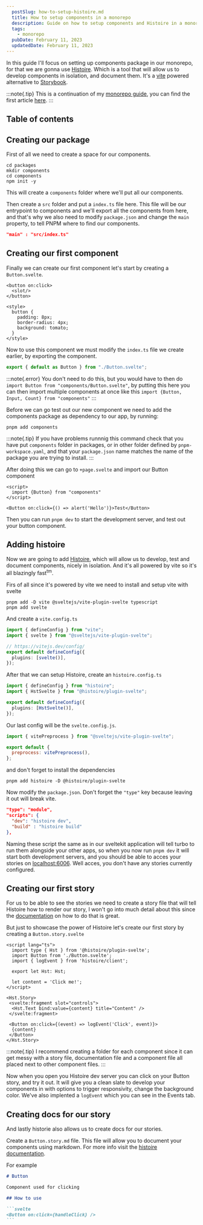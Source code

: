 ```yaml
---
  postSlug: how-to-setup-histoire.md
  title: How to setup components in a monorepo
  description: Guide on how to setup components and Histoire in a monorepo architecture
  tags: 
    - monorepo
  pubDate: February 11, 2023
  updatedDate: February 11, 2023
---
```


In this guide I'll focus on setting up components package in our monorepo, for that we are gonna use [Histoire](https://histoire.dev). Which is a tool that will allow us to develop components in isolation, and document them. It's a [vite](https://vitejs.dev) powered alternative to [Storybook](https://storybook.js.org).

:::note{.tip}
This is a continuation of my [monorepo guide](/tags/monorepo), you can find the first article [here](/blog/how-to-setup-a-monorepo).
:::

## Table of contents

## Creating our package

First of all we need to create a space for our components.

```bash:Terminal
cd packages
mkdir components
cd components
npm init -y
```

This will create a `components` folder where we'll put all our components.

Then create a `src` folder and put a `index.ts` file here. This file will be our entrypoint to components and we'll export all the components from here, and that's why we also need to modify `package.json` and change the `main` property, to tell PNPM where to find our components.

```json:package.json
"main" : "src/index.ts"
```

## Creating our first component

Finally we can create our first component let's start by creating a `Button.svelte`.

```svelte:Button.svelte
<button on:click>
  <slot/>
</button>

<style>
  button {
    padding: 8px;
    border-radius: 4px;
    background: tomato;
  }
</style>
```

Now to use this component we must modify the `index.ts` file we create earlier, by exporting the component.

```ts:index.ts
export { default as Button } from "./Button.svelte";
```

:::note{.error}
You don't need to do this, but you would have to then do `import Button from "components/Button.svelte"`, by putting this here you can then import multiple components at once like this `import {Button, Input, Count} from "components"`
:::

Before we can go test out our new component we need to add the components package as dependency to our app, by running:

```bash:Terminal
pnpm add components
```

:::note{.tip}
If you have problems runnnig this command check that you have put `components` folder in packages, or in other folder defined by `pnpm-workspace.yaml`, and that your `package.json` name matches the name of the package you are trying to install.
:::

After doing this we can go to `+page.svelte` and import our Button component

```svelte:+page.svelte
<script>
  import {Button} from "components"
</script>

<Button on:click={() => alert('Hello')}>Test</Button>
```

Then you can run `pnpm dev` to start the development server, and test out your button component.

## Adding histoire

Now we are going to add [Histoire](https://histoire.dev), which will allow us to develop, test and document components, nicely in isolation. And it's all powered by vite so it's all blazingly fast<sup>tm</sup>.

Firs of all since it's powered by vite we need to install and setup vite with svelte

```bash:Terminal
pnpm add -D vite @sveltejs/vite-plugin-svelte typescript
pnpm add svelte
```

And create a `vite.config.ts`

```typescript:vite.config.ts
import { defineConfig } from "vite";
import { svelte } from "@sveltejs/vite-plugin-svelte";

// https://vitejs.dev/config/
export default defineConfig({
  plugins: [svelte()],
});
```

After that we can setup Histoire, create an `histoire.config.ts`

```typescript:histoire.config.ts
import { defineConfig } from "histoire";
import { HstSvelte } from "@histoire/plugin-svelte";

export default defineConfig({
  plugins: [HstSvelte()],
});
```

Our last config will be the `svelte.config.js`.

```javascript:svelte.config.js
import { vitePreprocess } from "@sveltejs/vite-plugin-svelte";

export default {
  preprocess: vitePreprocess(),
};
```

and don't forget to install the dependencies

```bash:Terminal
pnpm add histoire -D @histoire/plugin-svelte
```

Now modify the `package.json`. Don't forget the `"type"` key because leaving it out will break vite.

```json:package.json
"type": "module",
"scripts": {
  "dev": "histoire dev",
  "build" : "histoire build"
},
```

Naming these script the same as in our sveltekit application will tell turbo to run them alongside your other apps, so when you now run `pnpm dev` it will start both development servers, and you should be able to acces your stories on [localhost:6006](http://localhost:6006). Well acces, you don't have any stories currently configured.

## Creating our first story

For us to be able to see the stories we need to create a story file that will tell Histoire how to render our story, I won't go into much detail about this since the [documentation](https://histoire.dev/guide/svelte3/stories.html) on how to do that is great.

But just to showcase the power of Histoire let's create our first story by creating a `Button.story.svelte`

```svelte:Button.story.svelte
<script lang="ts">
  import type { Hst } from '@histoire/plugin-svelte';
  import Button from './Button.svelte';
  import { logEvent } from 'histoire/client';

  export let Hst: Hst;

  let content = 'Click me!';
</script>

<Hst.Story>
 <svelte:fragment slot="controls">
  <Hst.Text bind:value={content} title="Content" />
 </svelte:fragment>

 <Button on:click={(event) => logEvent('Click', event)}>
  {content}
 </Button>
</Hst.Story>
```

:::note{.tip}
I recommend creating a folder for each component since it can get messy with a story file, documentation file and a component file all placed next to other component files.
:::

Now when you open you Histoire dev server you can click on your Button story, and try it out. It will give you a clean slate to develop your components in with options to trigger responsivity, change the background color. We've also implented a `logEvent` which you can see in the Events tab.

## Creating docs for our story

And lastly historie also allows us to create docs for our stories.

Create a `Button.story.md` file. This file will allow you to document your components using markdown. For more info visit the [histoire documentation](https://histoire.dev/guide/svelte3/docs.html).

For example

````markdown:Button.story.md
# Button

Component used for clicking

## How to use

```svelte
<Button on:click={handleClick} />
```
````
